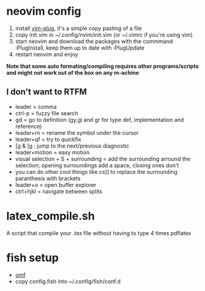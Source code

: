 # neovim config
1. install [vim-plug](https://github.com/junegunn/vim-plug), it's a simple copy pasting of a file
2. copy init.vim in ~/.config/nvim/init.vim (or ~/.vimrc if you're using vim)
3. start neovim and download the packages with the commmand :PlugInstall, keep them up to date with :PlugUpdate 
4. restart neovim and enjoy 

**Note that some auto formating/compiling requires other programs/scripts and might not work out of the box on any m-achine**

## I don't want to RTFM
- leader = comma
- ctrl-p = fuzzy file search
- gd = go to definition (gy,gi and gr for type def, implementation and reference) 
- leader+rn = rename the symbol under the cursor
- leader+qf = try to quickfix
- [g & ]g : jump to the next/previous diagnostic
- leader+motion = easy motion
- visual selection + S + surrounding = add the surrounding arround the selection; opening surroundings add a space, closing ones don't
- you can do other cool things like cs)] to replace the surrounding paranthesis with brackets
- leader+o = open buffer explorer
- ctrl+hjkl = navigate between splits


# latex\_compile.sh
A script that compile your .tex file without having to type 4 times pdflatex

# fish setup
- [omf](https://github.com/oh-my-fish/oh-my-fish)
- copy config.fish into ~/.config/fish/conf.d

